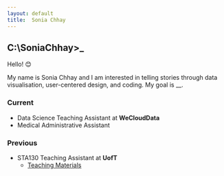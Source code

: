 ```yaml
---
layout: default
title:  Sonia Chhay
---
```


## C:\SoniaChhay\>_

Hello! 😊

My name is Sonia Chhay and I am interested in telling stories through data visualisation, user-centered design, and coding. My goal is __.

### Current
- Data Science Teaching Assistant at **WeCloudData**
- Medical Administrative Assistant

### Previous
- STA130 Teaching Assistant at **UofT** 
  - [Teaching Materials](https://soniachhay.github.io/teaching/)
